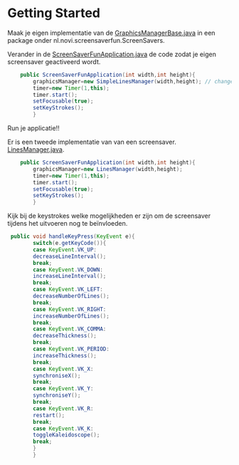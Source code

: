 # Getting Started

Maak je eigen implementatie van
de [GraphicsManagerBase.java](src%2Fmain%2Fjava%2Fnl%2Fnovi%2Fscreensaverfun%2Finterfaces%2FGraphicsManagerBase.java) in
een package onder nl.novi.screensaverfun.ScreenSavers.<nieuwe naam>

Verander in
de [ScreenSaverFunApplication.java](src%2Fmain%2Fjava%2Fnl%2Fnovi%2Fscreensaverfun%2FScreenSaverFunApplication.java) de
code zodat je eigen screensaver geactiveerd wordt.

````java
    public ScreenSaverFunApplication(int width,int height){
        graphicsManager=new SimpleLinesManager(width,height); // change to your own
        timer=new Timer(1,this);
        timer.start();
        setFocusable(true); 
        setKeyStrokes();
        }
````

Run je applicatie!!

Er is een tweede implementatie van van een
screensaver. [LinesManager.java](src%2Fmain%2Fjava%2Fnl%2Fnovi%2Fscreensaverfun%2FScreenSavers%2FLinesManager.java).

````java
    public ScreenSaverFunApplication(int width,int height){
        graphicsManager=new LinesManager(width,height);
        timer=new Timer(1,this);
        timer.start();
        setFocusable(true); 
        setKeyStrokes();
        }
````

Kijk bij de keystrokes welke mogelijkheden er zijn om de screensaver tijdens het uitvoeren nog te beïnvloeden.

````java
 public void handleKeyPress(KeyEvent e){
        switch(e.getKeyCode()){
        case KeyEvent.VK_UP:
        decreaseLineInterval();
        break;
        case KeyEvent.VK_DOWN:
        increaseLineInterval();
        break;
        case KeyEvent.VK_LEFT:
        decreaseNumberOfLines();
        break;
        case KeyEvent.VK_RIGHT:
        increaseNumberOfLines();
        break;
        case KeyEvent.VK_COMMA:
        decreaseThickness();
        break;
        case KeyEvent.VK_PERIOD:
        increaseThickness();
        break;
        case KeyEvent.VK_X:
        synchroniseX();
        break;
        case KeyEvent.VK_Y:
        synchroniseY();
        break;
        case KeyEvent.VK_R:
        restart();
        break;
        case KeyEvent.VK_K:
        toggleKaleidoscope();
        break;
        }
        }
````

